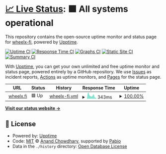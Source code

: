 # [📈 Live Status](https://status.wheelx.fi): <!--live status--> **🟩 All systems operational**

This repository contains the open-source uptime monitor and status page for [wheelx-fi](https://status.wheelx.fi), powered by [Upptime](https://github.com/upptime/upptime).

[![Uptime CI](https://github.com/wheelx-fi/wheelx-status/workflows/Uptime%20CI/badge.svg)](https://github.com/wheelx-fi/wheelx-status/actions?query=workflow%3A%22Uptime+CI%22)
[![Response Time CI](https://github.com/wheelx-fi/wheelx-status/workflows/Response%20Time%20CI/badge.svg)](https://github.com/wheelx-fi/wheelx-status/actions?query=workflow%3A%22Response+Time+CI%22)
[![Graphs CI](https://github.com/wheelx-fi/wheelx-status/workflows/Graphs%20CI/badge.svg)](https://github.com/wheelx-fi/wheelx-status/actions?query=workflow%3A%22Graphs+CI%22)
[![Static Site CI](https://github.com/wheelx-fi/wheelx-status/workflows/Static%20Site%20CI/badge.svg)](https://github.com/wheelx-fi/wheelx-status/actions?query=workflow%3A%22Static+Site+CI%22)
[![Summary CI](https://github.com/wheelx-fi/wheelx-status/workflows/Summary%20CI/badge.svg)](https://github.com/wheelx-fi/wheelx-status/actions?query=workflow%3A%22Summary+CI%22)

With [Upptime](https://upptime.js.org), you can get your own unlimited and free uptime monitor and status page, powered entirely by a GitHub repository. We use [Issues](https://github.com/wheelx-fi/wheelx-status/issues) as incident reports, [Actions](https://github.com/wheelx-fi/wheelx-status/actions) as uptime monitors, and [Pages](https://status.wheelx.fi) for the status page.

<!--start: status pages-->
<!-- This summary is generated by Upptime (https://github.com/upptime/upptime) -->
<!-- Do not edit this manually, your changes will be overwritten -->
<!-- prettier-ignore -->
| URL | Status | History | Response Time | Uptime |
| --- | ------ | ------- | ------------- | ------ |
| <img alt="" src="https://icons.duckduckgo.com/ip3/wheelx.fi.ico" height="13"> [wheelx.fi](https://wheelx.fi) | 🟩 Up | [wheelx-fi.yml](https://github.com/wheelx-fi/wheelx-status/commits/HEAD/history/wheelx-fi.yml) | <details><summary><img alt="Response time graph" src="./graphs/wheelx-fi/response-time-week.png" height="20"> 343ms</summary><br><a href="https://status.wheelx.fi/history/wheelx-fi"><img alt="Response time 354" src="https://img.shields.io/endpoint?url=https%3A%2F%2Fraw.githubusercontent.com%2Fwheelx-fi%2Fwheelx-status%2FHEAD%2Fapi%2Fwheelx-fi%2Fresponse-time.json"></a><br><a href="https://status.wheelx.fi/history/wheelx-fi"><img alt="24-hour response time 811" src="https://img.shields.io/endpoint?url=https%3A%2F%2Fraw.githubusercontent.com%2Fwheelx-fi%2Fwheelx-status%2FHEAD%2Fapi%2Fwheelx-fi%2Fresponse-time-day.json"></a><br><a href="https://status.wheelx.fi/history/wheelx-fi"><img alt="7-day response time 343" src="https://img.shields.io/endpoint?url=https%3A%2F%2Fraw.githubusercontent.com%2Fwheelx-fi%2Fwheelx-status%2FHEAD%2Fapi%2Fwheelx-fi%2Fresponse-time-week.json"></a><br><a href="https://status.wheelx.fi/history/wheelx-fi"><img alt="30-day response time 354" src="https://img.shields.io/endpoint?url=https%3A%2F%2Fraw.githubusercontent.com%2Fwheelx-fi%2Fwheelx-status%2FHEAD%2Fapi%2Fwheelx-fi%2Fresponse-time-month.json"></a><br><a href="https://status.wheelx.fi/history/wheelx-fi"><img alt="1-year response time 354" src="https://img.shields.io/endpoint?url=https%3A%2F%2Fraw.githubusercontent.com%2Fwheelx-fi%2Fwheelx-status%2FHEAD%2Fapi%2Fwheelx-fi%2Fresponse-time-year.json"></a></details> | <details><summary><a href="https://status.wheelx.fi/history/wheelx-fi">100.00%</a></summary><a href="https://status.wheelx.fi/history/wheelx-fi"><img alt="All-time uptime 100.00%" src="https://img.shields.io/endpoint?url=https%3A%2F%2Fraw.githubusercontent.com%2Fwheelx-fi%2Fwheelx-status%2FHEAD%2Fapi%2Fwheelx-fi%2Fuptime.json"></a><br><a href="https://status.wheelx.fi/history/wheelx-fi"><img alt="24-hour uptime 100.00%" src="https://img.shields.io/endpoint?url=https%3A%2F%2Fraw.githubusercontent.com%2Fwheelx-fi%2Fwheelx-status%2FHEAD%2Fapi%2Fwheelx-fi%2Fuptime-day.json"></a><br><a href="https://status.wheelx.fi/history/wheelx-fi"><img alt="7-day uptime 100.00%" src="https://img.shields.io/endpoint?url=https%3A%2F%2Fraw.githubusercontent.com%2Fwheelx-fi%2Fwheelx-status%2FHEAD%2Fapi%2Fwheelx-fi%2Fuptime-week.json"></a><br><a href="https://status.wheelx.fi/history/wheelx-fi"><img alt="30-day uptime 100.00%" src="https://img.shields.io/endpoint?url=https%3A%2F%2Fraw.githubusercontent.com%2Fwheelx-fi%2Fwheelx-status%2FHEAD%2Fapi%2Fwheelx-fi%2Fuptime-month.json"></a><br><a href="https://status.wheelx.fi/history/wheelx-fi"><img alt="1-year uptime 100.00%" src="https://img.shields.io/endpoint?url=https%3A%2F%2Fraw.githubusercontent.com%2Fwheelx-fi%2Fwheelx-status%2FHEAD%2Fapi%2Fwheelx-fi%2Fuptime-year.json"></a></details>

<!--end: status pages-->

[**Visit our status website →**](https://status.wheelx.fi)

## 📄 License

- Powered by: [Upptime](https://github.com/upptime/upptime)
- Code: [MIT](./LICENSE) © [Anand Chowdhary](https://anandchowdhary.com), supported by [Pabio](https://pabio.com)
- Data in the `./history` directory: [Open Database License](https://opendatacommons.org/licenses/odbl/1-0/)
